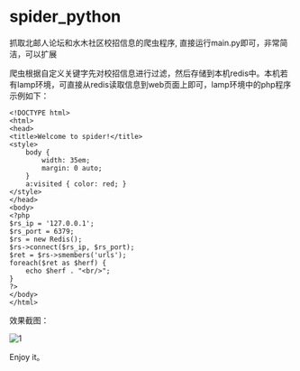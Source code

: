 spider_python
=============

抓取北邮人论坛和水木社区校招信息的爬虫程序, 直接运行main.py即可，非常简洁，可以扩展

爬虫根据自定义关键字先对校招信息进行过滤，然后存储到本机redis中。本机若有lamp环境，可直接从redis读取信息到web页面上即可，lamp环境中的php程序示例如下：

    <!DOCTYPE html>
    <html>
    <head>
    <title>Welcome to spider!</title>
    <style>
        body {
            width: 35em;
            margin: 0 auto;
        }
        a:visited { color: red; }
    </style>
    </head>
    <body>
    <?php
    $rs_ip = '127.0.0.1';
    $rs_port = 6379;
    $rs = new Redis();
    $rs->connect($rs_ip, $rs_port);
    $ret = $rs->smembers('urls');
    foreach($ret as $herf) {
        echo $herf . "<br/>";
    }
    ?>
    </body>
    </html>

效果截图：
    
![1](https://lh3.googleusercontent.com/-mqsrIBbWj4A/UfiLMw4sW2I/AAAAAAAAAGE/_IHC__pJVxE/w958-h190-no/%25E5%25B1%258F%25E5%25B9%2595%25E5%25BF%25AB%25E7%2585%25A7+2013-07-31+%25E4%25B8%258A%25E5%258D%258811.56.48.png)

Enjoy it。

